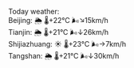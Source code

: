 Today weather:  
Beijing: 🌦 🌡️+22°C 🌬️↘15km/h  
Tianjin: 🌦 🌡️+21°C 🌬️↓26km/h  
Shijiazhuang: ☀️ 🌡️+23°C 🌬️→7km/h  
Tangshan: 🌦 🌡️+21°C 🌬️↓30km/h  
